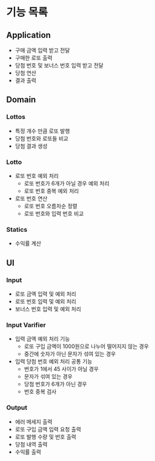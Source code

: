 # 기능 목록

## Application
- 구매 금액 입력 받고 전달
- 구매한 로또 출력
- 당첨 번호 및 보너스 번호 입력 받고 전달
- 당첨 연산
- 결과 출력

## Domain

### Lottos
- 특정 개수 만큼 로또 발행
- 당첨 번호와 로또들 비교
- 당첨 결과 생성

### Lotto
- 로또 번호 예외 처리
    - 로또 번호가 6개가 아닐 경우 예외 처리
    - 로또 번호 중복 예외 처리
- 로또 번호 연산
    - 로또 번호 오름차순 정렬
    - 로또 번호와 입력 번호 비교

### Statics
- 수익률 계산
## UI

### Input
- 로또 금액 입력 및 예외 처리
- 로또 번호 입력 및 예외 처리
- 보너스 번호 입력 및 예외 처리

### Input Varifier
- 입력 금액 예외 처리 기능
    -  로또 구입 금액이 1000원으로 나누어 떨어지지 않는 경우
    -  중간에 숫자가 아닌 문자가 섞여 있는 경우
- 입력 당첨 번호 예외 처리 공통 기능
    - 번호가 1에서 45 사이가 아닐 경우
    - 문자가 섞여 있는 경우
    - 당첨 번호가 6개가 아닌 경우
    - 번호 중복 검사
### Output
- 에러 메세지 출력
- 로또 구입 금액 입력 요청 출력
- 로또 발행 수량 및 번호 출력
- 당첨 내역 출력
- 수익률 출력